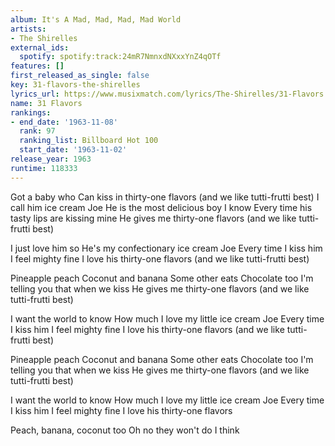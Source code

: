 ```yaml
---
album: It's A Mad, Mad, Mad, Mad World
artists:
- The Shirelles
external_ids:
  spotify: spotify:track:24mR7NmnxdNXxxYnZ4qOTf
features: []
first_released_as_single: false
key: 31-flavors-the-shirelles
lyrics_url: https://www.musixmatch.com/lyrics/The-Shirelles/31-Flavors
name: 31 Flavors
rankings:
- end_date: '1963-11-08'
  rank: 97
  ranking_list: Billboard Hot 100
  start_date: '1963-11-02'
release_year: 1963
runtime: 118333
---
```

Got a baby who
Can kiss in thirty-one flavors (and we like tutti-frutti best)
I call him ice cream Joe
He is the most delicious boy I know
Every time his tasty lips are kissing mine
He gives me thirty-one flavors (and we like tutti-frutti best)

I just love him so
He's my confectionary ice cream Joe
Every time I kiss him I feel mighty fine
I love his thirty-one flavors (and we like tutti-frutti best)

Pineapple peach
Coconut and banana
Some other eats
Chocolate too
I'm telling you that when we kiss
He gives me thirty-one flavors (and we like tutti-frutti best)

I want the world to know
How much I love my little ice cream Joe
Every time I kiss him I feel mighty fine
I love his thirty-one flavors (and we like tutti-frutti best)

Pineapple peach
Coconut and banana
Some other eats
Chocolate too
I'm telling you that when we kiss
He gives me thirty-one flavors (and we like tutti-frutti best)

I want the world to know
How much I love my little ice cream Joe
Every time I kiss him I feel mighty fine
I love his thirty-one flavors

Peach, banana, coconut too
Oh no they won't do
I think
